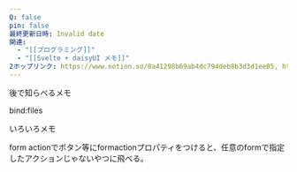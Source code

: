 ```yaml
---
Q: false
pin: false
最終更新日時: Invalid date
関連:
  - "[[プログラミング]]"
  - "[[Svelte + daisyUI メモ]]"
2ホップリンク: https://www.notion.so/0a41298b69ab4dc794deb8b3d3d1ee05, https://www.notion.so/14c680a9513f402cb546a22bda05f95b, https://www.notion.so/34f92ffc1e4c4d1b857b21a7d6b1b1de, https://www.notion.so/3d616c7cd72f4094801215141f8c2728, https://www.notion.so/68683c8593d4479c99a07fde3e6774bc, https://www.notion.so/7aabe6e7f03a44b28cdaeb92e3ef259b, https://www.notion.so/90e8af62936e4d72a8ce6914ad492062, https://www.notion.so/9ba61d2d4f2044349a218692fcc1e00b, https://www.notion.so/ca8169668e454da2a8959019045176b4, https://www.notion.so/d38b1d3b7fcd4e1d91dcec4bb1a4e39b, https://www.notion.so/de44079af2ea4e5aa1a89d5652190257, https://www.notion.so/ebd3d7a92c894323b0da135a2bdefa13, https://www.notion.so/fa1ab1433fe44fb981cf3eecfca12657,https://www.notion.so/53ca0bb5fcaf49e788eee27974e0266d, https://www.notion.so/7aabe6e7f03a44b28cdaeb92e3ef259b
---
```

  

後で知らべるメモ

bind:files

  

  

いろいろメモ

form actionでボタン等にformactionプロパティをつけると、任意のformで指定したアクションじゃないやつに飛べる。